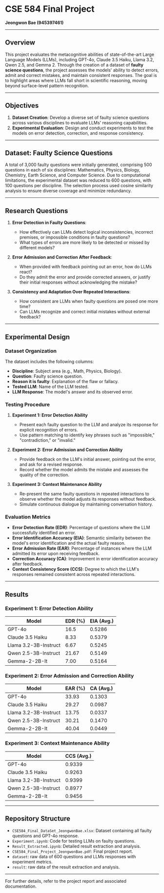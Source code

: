 
# CSE 584 Final Project

**Jeongwon Bae (945397461)**

---

## Overview

This project evaluates the metacognitive abilities of state-of-the-art Large Language Models (LLMs), including GPT-4o, Claude 3.5 Haiku, Llama 3.2, Qwen 2.5, and Gemma 2. Through the creation of a dataset of **faulty science questions**, the project assesses the models' ability to detect errors, admit and correct mistakes, and maintain consistent responses. The goal is to highlight areas where LLMs fall short in scientific reasoning, moving beyond surface-level pattern recognition.

---

## Objectives

1. **Dataset Creation**: Develop a diverse set of faulty science questions across various disciplines to evaluate LLMs' reasoning capabilities.
2. **Experimental Evaluation**: Design and conduct experiments to test the models on error detection, correction, and response consistency.

---

## Dataset: Faulty Science Questions

A total of 3,000 faulty questions were initially generated, comprising 500 questions in each of six disciplines: Mathematics, Physics, Biology, Chemistry, Earth Science, and Computer Science. Due to computational limitations, the experimental dataset was reduced to 600 questions, with 100 questions per discipline. The selection process used cosine similarity analysis to ensure diverse coverage and minimize redundancy.

---

## Research Questions

1. **Error Detection in Faulty Questions**: 
   - How effectively can LLMs detect logical inconsistencies, incorrect premises, or impossible conditions in faulty questions?
   - What types of errors are more likely to be detected or missed by different models?

2. **Error Admission and Correction After Feedback**: 
   - When provided with feedback pointing out an error, how do LLMs react?
   - Do they admit the error and provide corrected answers, or justify their initial responses without acknowledging the mistake?

3. **Consistency and Adaptation Over Repeated Interactions**: 
   - How consistent are LLMs when faulty questions are posed one more time?
   - Can LLMs recognize and correct initial mistakes without external feedback?

---

## Experimental Design

### Dataset Organization

The dataset includes the following columns:
- **Discipline**: Subject area (e.g., Math, Physics, Biology).
- **Question**: Faulty science question.
- **Reason it is faulty**: Explanation of the flaw or fallacy.
- **Tested LLM**: Name of the LLM tested.
- **LLM Response**: The model's answer and its observed error.

### Testing Procedure

1. **Experiment 1: Error Detection Ability**  
   - Present each faulty question to the LLM and analyze its response for explicit recognition of errors.  
   - Use pattern matching to identify key phrases such as "impossible," "contradiction," or "invalid."

2. **Experiment 2: Error Admission and Correction Ability**  
   - Provide feedback on the LLM's initial answer, pointing out the error, and ask for a revised response.  
   - Record whether the model admits the mistake and assesses the quality of the correction.

3. **Experiment 3: Context Maintenance Ability**  
   - Re-present the same faulty questions in repeated interactions to observe whether the model adjusts its responses without feedback.  
   - Simulate continuous dialogue by maintaining conversation history.

### Evaluation Metrics

- **Error Detection Rate (EDR)**: Percentage of questions where the LLM successfully identified an error.
- **Error Identification Accuracy (EIA)**: Semantic similarity between the model's error identification and the actual faulty reason.
- **Error Admission Rate (EAR)**: Percentage of instances where the LLM admitted its error upon receiving feedback.
- **Correction Accuracy (CA)**: Improvement in error identification accuracy after feedback.
- **Context Consistency Score (CCS)**: Degree to which the LLM's responses remained consistent across repeated interactions.

---

## Results

### Experiment 1: Error Detection Ability

| Model                  | EDR (%) | EIA (Avg.) |
|------------------------|---------|------------|
| GPT-4o                | 16.5    | 0.5286     |
| Claude 3.5 Haiku       | 8.33    | 0.5379     |
| Llama 3.2-3B-Instruct  | 6.67    | 0.5245     |
| Qwen 2.5-3B-Instruct   | 21.67   | 0.5149     |
| Gemma-2-2B-It          | 7.00    | 0.5164     |

### Experiment 2: Error Admission and Correction Ability

| Model                  | EAR (%) | CA (Avg.)  |
|------------------------|---------|------------|
| GPT-4o                | 33.93   | 0.1303     |
| Claude 3.5 Haiku       | 29.27   | 0.0987     |
| Llama 3.2-3B-Instruct  | 13.75   | 0.0337     |
| Qwen 2.5-3B-Instruct   | 30.21   | 0.1470     |
| Gemma-2-2B-It          | 40.04   | 0.0449     |

### Experiment 3: Context Maintenance Ability

| Model                  | CCS (Avg.) |
|------------------------|------------|
| GPT-4o                | 0.9339     |
| Claude 3.5 Haiku       | 0.9263     |
| Llama 3.2-3B-Instruct  | 0.9399     |
| Qwen 2.5-3B-Instruct   | 0.8977     |
| Gemma-2-2B-It          | 0.9456     |

---

## Repository Structure

- `CSE584_Final_DataSet_JeongwonBae.xlsx`: Dataset containing all faulty questions and GPT-4o response.
- `Experiment.ipynb`: Code for testing LLMs on faulty questions.
- `Result_Extracted.ipynb`: Detailed result extraction and analysis.
- `CSE584_Final_Project_JeongwonBae.pdf`: Final project report.
- `dataset`: raw data of 600 questions and LLMs responses with experiment metrics.
- `result`: raw data of the result extraction and analysis.

---

For further details, refer to the project report and associated documentation.
